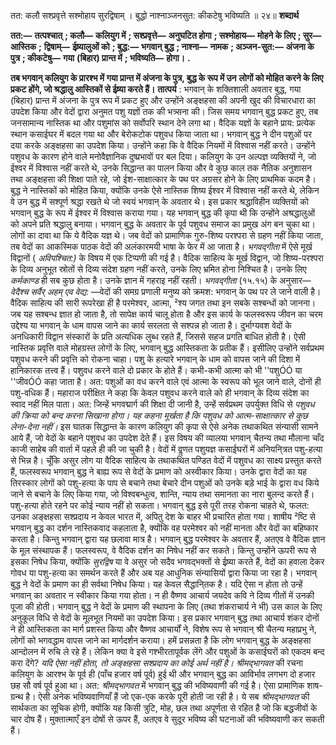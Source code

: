  

तत: कलौ सश्प्रवृत्ते सश्मोहाय सुरद्विषाम् । बुद्धो नाश्नाञ्जनसुत: कीकटेषु भविष्यति ॥ २४॥ **शब्दार्थ** 

**तत:—** **तत्पश्चात्** **; कलौ—** **कलियुग में** **; सश्प्रवृत्ते—** **अनुघटित होगा** **; सश्मोहाय—** **मोहने के लिए** **; सुर—** **आस्तिक** **;** **द्विषाम्—** **ईष्र्यालुओं को** **; बुद्ध:—** **भगवान् बुद्ध** **; नाश्ना—** **नामक** **; अञ्जन-सुत:—** **अंजना के पुत्र** **; कीकटेषु—** **गया** **(बिहार) प्रान्त में** **; भविष्यति—** **होगा।** **.** 

**तब भगवान् कलियुग के प्रारश्भ में गया प्रान्त में अंजना के पुत्र, बुद्ध के रूप में उन** **लोगों को मोहित करने के लिए प्रकट होंगे, जो श्रद्धालु आस्तिकों से ईष्र्या करते हैं।** **तात्पर्य** : भगवान् के शक्तिशाली अवतार बुद्ध, गया (बिहार) प्रान्त में अंजना के पुत्र रूप में प्रकट हुए और उन्होंने अङ्क्षहसा की अपनी खुद की विचारधारा का उपदेश किया और वेदों द्वारा अनुमत पशु यज्ञों तक की भत्र्सना की। जिस समय भगवान् बुद्ध प्रकट हुए, तब जनसामान्य नास्तिक था और पशुमांस को सर्वोपरि स्थान देने लगा था। वैदिक यज्ञों के बहाने प्राय: प्रत्येक स्थान कसाईघर में बदल गया था और बेरोकटोक पशुवध किया जाता था। भगवान् बुद्ध ने दीन पशुओं पर दया करके अङ्क्षहसा का उपदेश किया। उन्होंने कहा कि वे वैदिक नियमों में विश्वास नहीं करते। उन्होंने पशुवध के कारण होने वाले मनोवैज्ञानिक दुष्प्रभावों पर बल दिया। कलियुग के उन अल्पज्ञ व्यक्तियों ने, जो ईश्वर में विश्वास नहीं करते थे, उनके सिद्धान्त का पालन किया और वे कुछ काल तक नैतिक अनुशासन तथा अङ्क्षहसा की शिक्षा पाते रहे, जो ईश-साक्षात्कार के पथ पर अग्रसर होने के लिए प्राथमिक कदम है। बुद्ध ने नास्तिकों को मोहित किया, क्योंकि उनके ऐसे नास्तिक शिष्य ईश्वर में विश्वास नहीं करते थे, लेकिन वे उन बुद्ध में सश्पूर्ण श्रद्धा रखते थे जो स्वयं भगवान् के अवतार थे। इस प्रकार श्रद्धाविहीन व्यक्तियों को भगवान् बुद्ध के रूप में ईश्वर में विश्वास कराया गया। यह भगवान् बुद्ध की कृपा थी कि उन्होंने अश्रद्धालुओं को अपने प्रति श्रद्धालु बनाया। भगवान् बुद्ध के अवतार के पूर्व पशुवध समाज का प्रमुख अंग बन चुका था। लोगों का दावा था कि ये वैदिक यज्ञ थे। जब वेदों को प्रामाणिक गुरु-शिष्य परश्परा से ग्रहण नहीं किया जाता, तब वेदों का आकस्मिक पाठक वेदों की अलंकारमयी भाषा के फेर में आ जाता है। *भगवद्गीता* में ऐसे मूर्ख विद्वानों ( *अविपश्चित:)* के विषय में एक टिप्पणी की गई है। वैदिक साहित्य के मूर्ख विद्वान, जो शिष्य-परश्परा के दिव्य अनुभूत स्रोतों से दिव्य संदेश ग्रहण नहीं करते, उनके लिए भ्रमित होना निश्चित है। उनके लिए *कर्मकाण्ड* ही सब कुछ होता है। उनके ज्ञान में गहराइ नहीं रहती। *भगवद्गीता* (१५.१५) के अनुसार— *वेदैश्च सर्वैर् अहम् एव वेद्य:* —वेदों की समग्र प्रणाली मनुष्य को क्रमश: भगवान् के पथ पर ले जाने वाली है। वैदिक साहित्य की सारी रूपरेखा ही है परमेश्वर, आत्मा, ²श्य जगत तथा इन सबके सश्बन्धों को जानना। जब यह सश्बन्ध ज्ञात हो जाता है, तो सापेक्ष कार्य चालू होता है और इस कार्य के फलस्वरूप जीवन का चरम उद्देश्य या भगवान् के धाम वापस जाने का कार्य सरलता से सश्पन्न हो जाता है। दुर्भाग्यवश वेदों के अनधिकारी विद्वान संस्कारों के प्रति अत्यधिक लुब्ध रहते हैं, जिससे सहज प्रगति बाधित होती है। ऐसी नास्तिक प्रवृत्ति वाले मोहग्रस्त लोगों के लिए, भगवान् बुद्ध आस्तिकता के प्रतीक हैं। इसीलिए उन्होंने सर्वप्रथम पशुवध करने की प्रवृत्ति को रोकना चाहा। पशु के हत्यारे भगवान् के धाम को वापस जाने की दिशा में हानिकारक तत्त्व हैं। पशुवध करने वाले दो प्रकार के होते हैं। कभी-कभी आत्मा को भी ''पशुÓÓ या ''जीवÓÓ कहा जाता है। अत: पशुओं का वध करने वाले एवं आत्मा के स्वरूप को भूल जाने वाले, दोनों ही पशु-वधिक हैं। महाराज परीक्षित ने कहा कि केवल पशुवध करने वाले को ही भगवान् के दिव्य संदेश का स्वाद नहीं मिल पाता। अत: जिन्हें भगवद्मार्ग की शिक्षा दी जानी है, उन्हें सर्वप्रथम उपर्युक्त विधि से *पशुवध की क्रिया को बन्द करना सिखाना होगा। यह कहना मूर्खता है कि पशुवध को* *आत्म-साक्षात्कार से कुछ लेना-देना नहीं।* इस घातक सिद्धान्त के कारण कलियुग की कृपा से ऐसे अनेक तथाकथित संन्यासी सामने आये हैं, जो वेदों के बहाने पशुवध का उपदेश देते हैं। इस विषय की व्यालया भगवान् चैतन्य तथा मौलाना चाँद काजी साहेब की वार्ता में पहले ही की जा चुकी है। वेदों में वॢणत पशुयज्ञ कसाईघरों में अनियनि्त्रत पशु-हत्या से भिन्न है। चूँकि असुर लोग या वैदिक साहित्य के तथाकथित पण्डित वेदों में पशुवध का साक्ष्य प्रस्तुत करते हैं, फलस्वरूप भगवान् बुद्ध ने बाह्य रूप से वेदों के प्रमाण को अस्वीकार किया। उनके द्वारा वेदों का यह तिरस्कार लोगों को पशु-हत्या के पाप से बचाने तथा बेचारे दीन पशुओं को उनके बड़े भाई के द्वारा वध किये जाने से बचाने के लिए किया गया, जो विश्वबन्धुत्व, शान्ति, न्याय तथा समानता का नारा बुलन्द करते हैं। पशु-हत्या होते रहने पर कोई न्याय नहीं हो सकता। भगवान् बुद्ध इसे पूरी तरह रोकना चाहते थे, फलत: उनका अङ्क्षहसा सश्प्रदाय न केवल भारत में, अपितु देश के बाहर भी प्रचारित होता गया। शाषीय ²ष्टि से भगवान् बुद्ध का दर्शन नास्तिकवाद कहलाता है, क्योंकि वह परमेश्वर को नहीं मानता और वेदों का बहिष्कार करता है। किन्तु भगवान् द्वारा यह छलावा मात्र है। भगवान् बुद्ध परमेश्वर के अवतार हैं, अतएव वे वैदिक ज्ञान के मूल संस्थापक हैं। फलस्वरूप, वे वैदिक दर्शन का निषेध नहीं कर सकते। किन्तु उन्होंने ऊपरी रूप से इसका निषेध किया, क्योंकि *सुरद्विष* या वे असुर जो सदैव भगवद्भक्तों से ईष्र्या करते हैं, वेदों का हवाला देकर गोवध या पशु-हत्या का समर्थन करते हैं और अब यह आधुनिक संन्यासियों द्वारा किया जा रहा है। भगवान् बुद्ध ने वेदों के प्रमाण का ही सर्वथा निषेध किया। यह केवल सैद्धानि्तक है। यदि ऐसा न होता तो उन्हें भगवान् का अवतार न स्वीकार किया गया होता। न ही वैष्णव आचार्य जयदेव कवि ने दिव्य गीतों में उनकी पूजा की होती। भगवान् बुद्ध ने वेदों के प्रमाण की स्थापना के लिए (तथा शंकराचार्य ने भी) उस काल के लिए अनुकूल विधि से वेदों के मूलभूत नियमों का उपदेश किया। इस प्रकार भगवान् बुद्ध तथा आचार्य शंकर दोनों ने ही आस्तिकता का मार्ग प्रशस्त किया और वैष्णव आचार्यों ने, विशेष रूप से भगवान् श्री चैतन्य महाप्रभु ने, लोगों को भगवद्धाम वापस जाने का मार्गदर्शन कराया। हमें प्रसन्नता है कि लोग भगवान् बुद्ध के अङ्क्षहसा आन्दोलन में रुचि ले रहे हैं। लेकिन क्या वे इसे गश्भीरतापूर्वक लेंगे और पशुओं के कसाईघरों को एकदम बन्द करा देंगे? *यदि ऐसा नहीं* *होता, तो अङ्क्षहसा सश्प्रदाय का कोई अर्थ नहीं है।*  *श्रीमद्भागवत* की रचना कलियुग के आरश्भ के पूर्व ही (पाँच हजार वर्ष पूर्व) हुई थी और भगवान् बुद्ध का आविर्भाव लगभग दो हजार छह सौ वर्ष पूर्व हुआ था। अत: *श्रीमद्भागवत* में भगवान् बुद्ध की भविष्यवाणी की गई है। ऐसा प्रामाणिक शाष-ग्रन्थ है। ऐसी अनेक भविष्यवाणियाँ हैं जो एक-एक करके पूरी होती जा रही है। ये सब *श्रीमद्भागवत* की सार्थकता का सूचिक होगी, क्योंकि यह किसी त्रुटि, मोह, छल तथा अपूर्णता से रहित है जो कि बद्धजीवों के चार दोष हैं। मुक्तात्माएँ इन दोषों से ऊपर हैं, अतएव वे सुदूर भविष्य की घटनाओं की भविष्यवाणी कर सकती हैं। 